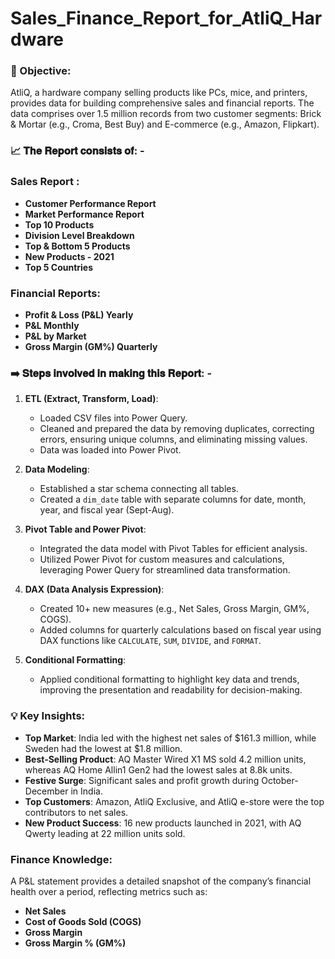 # Sales_Finance_Report_for_AtliQ_Hardware



### 🎯 Objective:
AtliQ, a hardware company selling products like PCs, mice, and printers, provides data for building comprehensive sales and financial reports. The data comprises over 1.5 million records from two customer segments: Brick & Mortar (e.g., Croma, Best Buy) and E-commerce (e.g., Amazon, Flipkart).

### 📈 𝐓𝐡𝐞 𝐑𝐞𝐩𝐨𝐫𝐭 𝐜𝐨𝐧𝐬𝐢𝐬𝐭𝐬 𝐨𝐟: -

###  Sales Report :
- **Customer Performance Report**
- **Market Performance Report**
- **Top 10 Products**
- **Division Level Breakdown**
- **Top & Bottom 5 Products**
- **New Products - 2021**
- **Top 5 Countries**

### Financial Reports:
- **Profit & Loss (P&L) Yearly**
- **P&L Monthly**
- **P&L by Market**
- **Gross Margin (GM%) Quarterly**

### ➡️  𝐒𝐭𝐞𝐩𝐬 𝐢𝐧𝐯𝐨𝐥𝐯𝐞𝐝 𝐢𝐧 𝐦𝐚𝐤𝐢𝐧𝐠 𝐭𝐡𝐢𝐬 𝐑𝐞𝐩𝐨𝐫𝐭: -
1. **ETL (Extract, Transform, Load)**: 
   - Loaded CSV files into Power Query.
   - Cleaned and prepared the data by removing duplicates, correcting errors, ensuring unique columns, and eliminating missing values.
   - Data was loaded into Power Pivot.

2. **Data Modeling**:
   - Established a star schema connecting all tables.
   - Created a `dim_date` table with separate columns for date, month, year, and fiscal year (Sept-Aug).
   
3. **Pivot Table and Power Pivot**:
   - Integrated the data model with Pivot Tables for efficient analysis.
   - Utilized Power Pivot for custom measures and calculations, leveraging Power Query for streamlined data transformation.

4. **DAX (Data Analysis Expression)**:
   - Created 10+ new measures (e.g., Net Sales, Gross Margin, GM%, COGS).
   - Added columns for quarterly calculations based on fiscal year using DAX functions like `CALCULATE`, `SUM`, `DIVIDE`, and `FORMAT`.

5. **Conditional Formatting**:
   - Applied conditional formatting to highlight key data and trends, improving the presentation and readability for decision-making.

### 💡 Key Insights:
- **Top Market**: India led with the highest net sales of $161.3 million, while Sweden had the lowest at $1.8 million.
- **Best-Selling Product**: AQ Master Wired X1 MS sold 4.2 million units, whereas AQ Home Allin1 Gen2 had the lowest sales at 8.8k units.
- **Festive Surge**: Significant sales and profit growth during October-December in India.
- **Top Customers**: Amazon, AtliQ Exclusive, and AtliQ e-store were the top contributors to net sales.
- **New Product Success**: 16 new products launched in 2021, with AQ Qwerty leading at 22 million units sold.

### Finance Knowledge:
A P&L statement provides a detailed snapshot of the company’s financial health over a period, reflecting metrics such as:
- **Net Sales**
- **Cost of Goods Sold (COGS)**
- **Gross Margin**
- **Gross Margin % (GM%)**









